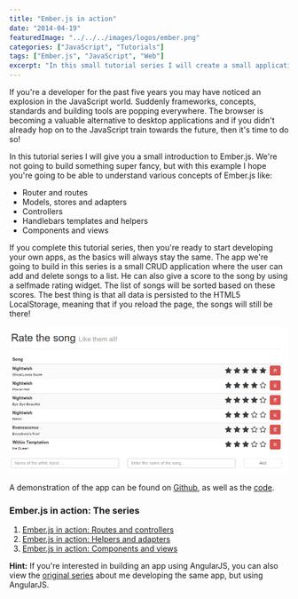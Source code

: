 ```yaml
---
title: "Ember.js in action"
date: "2014-04-19"
featuredImage: "../../../images/logos/ember.png"
categories: ["JavaScript", "Tutorials"]
tags: ["Ember.js", "JavaScript", "Web"]
excerpt: "In this small tutorial series I will create a small application using Ember.js from scratch. Many aspects will be handled, easy for starters."
---
```


If you're a developer for the past five years you may have noticed an explosion in the JavaScript world. Suddenly frameworks, concepts, standards and building tools are popping everywhere. The browser is becoming a valuable alternative to desktop applications and if you didn't already hop on to the JavaScript train towards the future, then it's time to do so!

In this tutorial series I will give you a small introduction to Ember.js. We're not going to build something super fancy, but with this example I hope you're going to be able to understand various concepts of Ember.js like:

- Router and routes
- Models, stores and adapters
- Controllers
- Handlebars templates and helpers
- Components and views

If you complete this tutorial series, then you're ready to start developing your own apps, as the basics will always stay the same. The app we're going to build in this series is a small CRUD application where the user can add and delete songs to a list. He can also give a score to the song by using a selfmade rating widget. The list of songs will be sorted based on these scores. The best thing is that all data is persisted to the HTML5 LocalStorage, meaning that if you reload the page, the songs will still be there!

![app-final](content/posts/2014/2014-04-19-ember-js-action/images/app-final.png)

A demonstration of the app can be found on [Github](http://song-rate-mvc.github.io/ember-song-rate), as well as the [code](http://github.com/song-rate-mvc/ember-song-rate).

### Ember.js in action: The series

1. [Ember.js in action: Routes and controllers](/ember-routes-controllers/ "Ember.js in action: Routes and controllers")
2. [Ember.js in action: Helpers and adapters](/ember-helpers-adapters/ "Ember.js in action: Helpers and adapters")
3. [Ember.js in action: Components and views](/ember-components-views/ "Ember.js in action: Components and views")

**Hint:** If you're interested in building an app using AngularJS, you can also view the [original series](/introduction-angularjs/ "Introduction to AngularJS") about me developing the same app, but using AngularJS.
